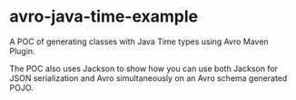 # avro-java-time-example

A POC of generating classes with Java Time types using Avro Maven Plugin.

The POC also uses Jackson to show how you can use both Jackson for JSON serialization and Avro simultaneously on an Avro schema generated POJO.
